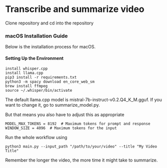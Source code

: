 # Transcribe and summarize video

Clone repository and cd into the repository

### macOS Installation Guide

Below is the installation process for macOS. 

#### Setting Up the Environment

```
install whisper.cpp
install llama.cpp
pip3 install -r requirements.txt
python3 -m spacy download en_core_web_sm
brew install ffmpeg
source ~/.whisper/bin/activate
```
The default llama.cpp model is mistral-7b-instruct-v0.2.Q4_K_M.gguf. If you want to change it, go to summarize_model.py.

But that means you also have to adjust this as appropriate 
```
MODEL_MAX_TOKENS = 8192  # Maximum tokens for prompt and response
WINDOW_SIZE = 4096  # Maximum tokens for the input
```
Run the whole workflow using
```
python3 main.py --input_path "/path/to/your/video" --title "My Video Title"
```
Remember the longer the video, the more time it might take to summarize.

